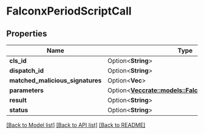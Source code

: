 # FalconxPeriodScriptCall

## Properties

Name | Type | Description | Notes
------------ | ------------- | ------------- | -------------
**cls_id** | Option<**String**> |  | [optional]
**dispatch_id** | Option<**String**> |  | [optional]
**matched_malicious_signatures** | Option<**Vec<String>**> |  | [optional]
**parameters** | Option<[**Vec<crate::models::FalconxPeriodParameter>**](falconx.Parameter.md)> |  | [optional]
**result** | Option<**String**> |  | [optional]
**status** | Option<**String**> |  | [optional]

[[Back to Model list]](../README.md#documentation-for-models) [[Back to API list]](../README.md#documentation-for-api-endpoints) [[Back to README]](../README.md)
